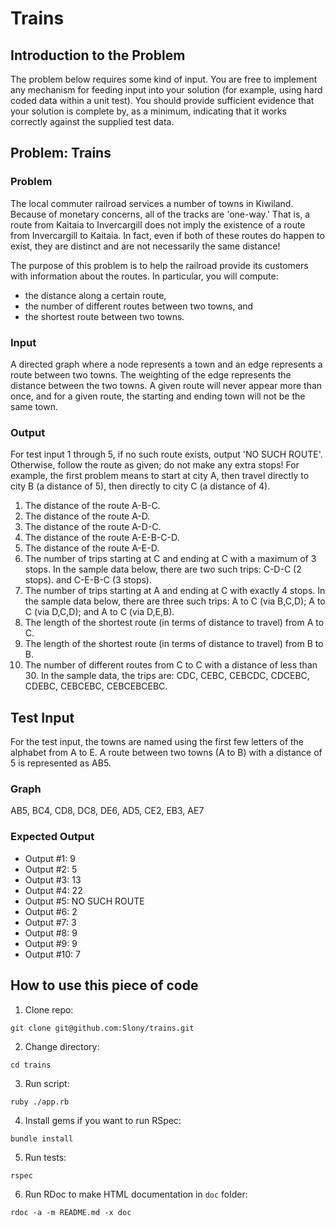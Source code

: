 Trains
======

## Introduction to the Problem

The problem below requires some kind of input. You are free to implement
any mechanism for feeding input into your solution (for example, using hard
coded data within a unit test).  You should provide sufficient evidence
that your solution is complete by, as a minimum, indicating that it works
correctly against the supplied test data.


## Problem:  Trains

### Problem

The local commuter railroad services a number of towns in
Kiwiland.  Because of monetary concerns, all of the tracks are 'one-way.'
That is, a route from Kaitaia to Invercargill does not imply the existence
of a route from Invercargill to Kaitaia.  In fact, even if both of these
routes do happen to exist, they are distinct and are not necessarily the
same distance!

The purpose of this problem is to help the railroad provide its customers
with information about the routes.  In particular, you will compute:

- the distance along a certain route,
- the number of different routes between two towns, and
- the shortest route between two towns.

### Input

A directed graph where a node represents a town and an edge
represents a route between two towns.  The weighting of the edge represents
the distance between the two towns.  A given route will never appear more
than once, and for a given route, the starting and ending town will not be
the same town.

### Output
For test input 1 through 5, if no such route exists, output 'NO
SUCH ROUTE'.  Otherwise, follow the route as given; do not make any extra
stops!  For example, the first problem means to start at city A, then
travel directly to city B (a distance of 5), then directly to city C (a
distance of 4).

1.  The distance of the route A-B-C.
2.  The distance of the route A-D.
3.  The distance of the route A-D-C.
4.  The distance of the route A-E-B-C-D.
5.  The distance of the route A-E-D.
6.  The number of trips starting at C and ending at C with a maximum of 3
    stops.  In the sample data below, there are two such trips: C-D-C (2
    stops). and C-E-B-C (3 stops).
7.  The number of trips starting at A and ending at C with exactly 4 stops.
    In the sample data below, there are three such trips: A to C (via B,C,D); A
    to C (via D,C,D); and A to C (via D,E,B).
8.  The length of the shortest route (in terms of distance to travel) from A
    to C.
9.  The length of the shortest route (in terms of distance to travel) from B
    to B.
10. The number of different routes from C to C with a distance of less than 30.
    In the sample data, the trips are: CDC, CEBC, CEBCDC, CDCEBC, CDEBC,
    CEBCEBC, CEBCEBCEBC.

## Test Input

For the test input, the towns are named using the first few letters of the
alphabet from A to E.  A route between two towns (A to B) with a distance
of 5 is represented as AB5.

### Graph

AB5, BC4, CD8, DC8, DE6, AD5, CE2, EB3, AE7

### Expected Output

- Output #1: 9
- Output #2: 5
- Output #3: 13
- Output #4: 22
- Output #5: NO SUCH ROUTE
- Output #6: 2
- Output #7: 3
- Output #8: 9
- Output #9: 9
- Output #10: 7

## How to use this piece of code

1. Clone repo:
  
  `git clone git@github.com:Slony/trains.git`
  
2. Change directory:
  
  `cd trains`
  
3. Run script:
  
  `ruby ./app.rb`
  
4. Install gems if you want to run RSpec:
  
  `bundle install`
  
5. Run tests:
  
  `rspec`

6. Run RDoc to make HTML documentation in `doc` folder:
  
  `rdoc -a -m README.md -x doc`
